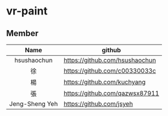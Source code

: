 # vr-paint
## Member
| Name  | github |
| :-------------: | ------------- |
| hsushaochun  | https://github.com/hsushaochun  |
| 徐   | https://github.com/c00330033c  |
| 楊   | https://github.com/kuchyang  |
| 張   | https://github.com/qazwsx87911  |
| Jeng-Sheng Yeh  | https://github.com/jsyeh  |
